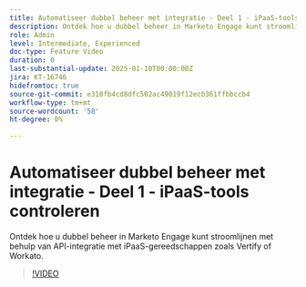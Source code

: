 ```yaml
---
title: Automatiseer dubbel beheer met integratie - Deel 1 - iPaaS-tools controleren
description: Ontdek hoe u dubbel beheer in Marketo Engage kunt stroomlijnen met behulp van API-integratie met iPaaS-gereedschappen zoals Vertify of Workato.
role: Admin
level: Intermediate, Experienced
doc-type: Feature Video
duration: 0
last-substantial-update: 2025-01-10T00:00:00Z
jira: KT-16746
hidefromtoc: true
source-git-commit: e310fb4cd8dfc502ac49019f12ecb361ffbbccb4
workflow-type: tm+mt
source-wordcount: '58'
ht-degree: 0%

---
```



# Automatiseer dubbel beheer met integratie - Deel 1 - iPaaS-tools controleren

Ontdek hoe u dubbel beheer in Marketo Engage kunt stroomlijnen met behulp van API-integratie met iPaaS-gereedschappen zoals Vertify of Workato.

>[!VIDEO](https://video.tv.adobe.com/v/3429487/?learn=on&enablevpops)
